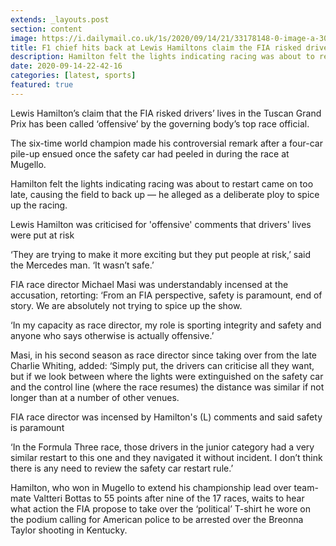 ```yaml
---
extends: _layouts.post
section: content
image: https://i.dailymail.co.uk/1s/2020/09/14/21/33178148-0-image-a-30_1600116004528.jpg 
title: F1 chief hits back at Lewis Hamiltons claim the FIA risked drivers lives  at Tuscan Grand Prix 
description: Hamilton felt the lights indicating racing was about to restart came on too late, causing the field to back up - he alleged as a deliberate ploy to spice up the racing. 
date: 2020-09-14-22-42-16 
categories: [latest, sports] 
featured: true 
--- 
```

Lewis Hamilton’s claim that the FIA risked drivers’ lives in the Tuscan Grand Prix has been called ‘offensive’ by the governing body’s top race official.

The six-time world champion made his controversial remark after a four-car pile-up ensued once the safety car had peeled in during the race at Mugello.

Hamilton felt the lights indicating racing was about to restart came on too late, causing the field to back up — he alleged as a deliberate ploy to spice up the racing.

Lewis Hamilton was criticised for 'offensive' comments that drivers' lives were put at risk

‘They are trying to make it more exciting but they put people at risk,’ said the Mercedes man. ‘It wasn’t safe.’

FIA race director Michael Masi was understandably incensed at the accusation, retorting: ‘From an FIA perspective, safety is paramount, end of story. We are absolutely not trying to spice up the show.

‘In my capacity as race director, my role is sporting integrity and safety and anyone who says otherwise is actually offensive.’

Masi, in his second season as race director since taking over from the late Charlie Whiting, added: ‘Simply put, the drivers can criticise all they want, but if we look between where the lights were extinguished on the safety car and the control line (where the race resumes) the distance was similar if not longer than at a number of other venues.

FIA race director was incensed by Hamilton's (L) comments and said safety is paramount 

‘In the Formula Three race, those drivers in the junior category had a very similar restart to this one and they navigated it without incident. I don’t think there is any need to review the safety car restart rule.’

Hamilton, who won in Mugello to extend his championship lead over team-mate Valtteri Bottas to 55 points after nine of the 17 races, waits to hear what action the FIA propose to take over the ‘political’ T-shirt he wore on the podium calling for American police to be arrested over the Breonna Taylor shooting in Kentucky.

